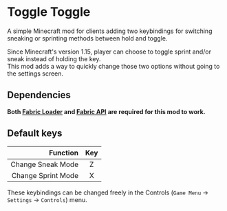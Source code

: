 # Toggle Toggle
A simple Minecraft mod for clients adding two keybindings for switching sneaking or sprinting methods between hold and toggle.

Since Minecraft's version 1.15, player can choose to toggle sprint and/or sneak instead of holding the key.  
This mod adds a way to quickly change those two options without going to the settings screen.

## Dependencies
**Both [Fabric Loader](https://fabricmc.net/use/) and [Fabric API](https://www.curseforge.com/minecraft/mc-mods/fabric-api) are required for this mod to work.**

## Default keys
| Function | Key |
|--:|:-:|
| Change Sneak Mode | Z |
| Change Sprint Mode | X |

These keybindings can be changed freely in the Controls (`Game Menu` -> `Settings` -> `Controls`) menu.